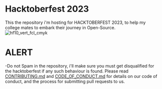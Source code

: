 # Hacktoberfest 2023
This the repository i'm hosting for HACKTOBERFEST 2023, to help my college mates to embark their journey in Open-Source.
![hf10_vert_fcl_cmyk](https://github.com/ankitmrmishra/hacktoberfest2023/assets/68045075/2af8577c-eadc-42ae-8845-a9e98323f322)

# ALERT
-Do not Spam in the repository, i'll make sure you must get disqualified for the hacktoberfest if any such behaviour is found. Please read [CONTRIBUTING.md](/Contributingguide.md) and [CODE_OF_CONDUCT.md](/CODE_OF_CONDUCT.md) for details on our code of conduct, and the process for submitting pull requests to us.
